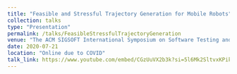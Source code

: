 ```yaml
---
title: "Feasible and Stressful Trajectory Generation for Mobile Robots"
collection: talks
type: "Presentation"
permalink: /talks/FeasibleStressfulTrajectoryGeneration
venue: "The ACM SIGSOFT International Symposium on Software Testing and Analysis (ISSTA 2020)"
date: 2020-07-21
location: "Online due to COVID"
talk_link: https://www.youtube.com/embed/CGzUuVX2b3k?si=5l6Mk2SltvxKPikf
---
```

